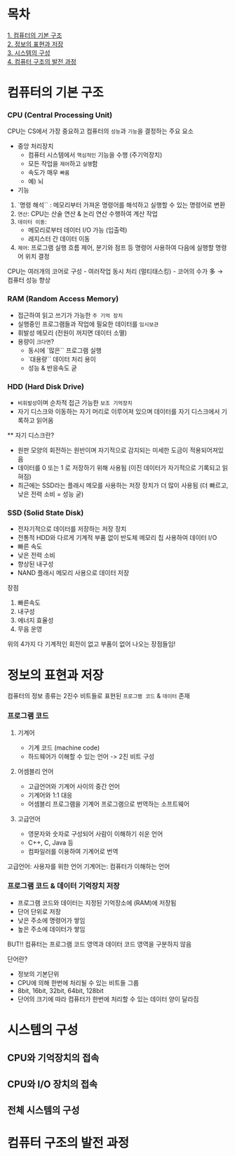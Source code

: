 # 목차 
[1. 컴퓨터의 기본 구조](#컴퓨터의-기본-구조) <br>
[2. 정보의 표현과 저장](#정보의-표현과-저장) <br>
[3. 시스템의 구성](#시스템의-구성) <br>
[4. 컴퓨터 구조의 발전 과정](#컴퓨터-구조의-발전-과정) <br>

# 컴퓨터의 기본 구조

### CPU (Central Processing Unit)

CPU는 CS에서 가장 중요하고 컴퓨터의 `성능`과 `기능`을 결정하는 주요 요소

* 중앙 처리장치 
    - 컴퓨터 시스템에서 `핵심적인` 기능을 수행 (주기억장치)
    - 모든 작업을 `제어`하고 `실행`함
    - 속도가 매우 `빠름`
    - 예) 뇌 
* 기능
1. `명령 해석`` : 메모리부터 가져온 명령어를 해석하고 실행할 수 있는 명령어로 변환
2. `연산`: CPU는 산술 연산 & 논리 연산 수행하여 계산 작업
3. `데이터 이동`: 
    - 메모리로부터 데이터 I/O 가능 (입출력) 
    - 레지스터 간 데이터 이동
4. `제어`: 프로그램 실행 흐름 제어, 분기와 점프 등 명령어 사용하여 다음에 실행할 명령어 위치 결정

CPU는 여러개의 코어로 구성
    - 여러작업 동시 처리 (멀티태스킹)
    - 코어의 수가 多 -> 컴퓨터 성능 향상


### RAM (Random Access Memory)

* 접근하여 읽고 쓰기가 가능한 `주 기억 장치`
* 실행중인 프로그램들과 작업에 필요한 데이터를 `임시보관`
* 휘발성 메모리 (전원이 꺼지면 데이터 소멸)
* 용량이 `크다면`?
    - 동시에 `많은`` 프로그램 실행
    - `대용량`` 데이터 처리 용이
    - 성능 & 반응속도 굳

### HDD (Hard Disk Drive)

* `비휘발성`이며 순차적 접근 가능한 `보조 기억장치`
* 자기 디스크와 이동하는 자기 머리로 이루어져 있으며 데이터를 자기 디스크에서 기록하고 읽어옴

** 자기 디스크란?
- 원판 모양의 회전하는 원반이며 자기적으로 감지되는 미세한 도금이 적용되어져있음 
- 데이터를 0 또는 1 로 저장하기 위해 사용됨 (이진 데이터가 자기적으로 기록되고 읽혀짐)
- 최근에는 SSD라는 플래시 메모를 사용하는 저장 장치가 더 많이 사용됨 (더 빠르고, 낮은 전력 소비 = 성능 굳)

### SSD (Solid State Disk)

* 전자기적으로 데이터를 저장하는 저장 장치
* 전통적 HDD와 다르게 기계적 부품 없이 반도체 메모리 칩 사용하여 데이터 I/O 
* 빠른 속도
* 낮은 전력 소비
* 향상된 내구성
* NAND 플래시 메모리 사용으로 데이터 저장

장점
1. 빠른속도
2. 내구성
3. 에너지 효율성
4. 무음 운영 

위의 4가지 다 기계적인 회전이 없고 부품이 없어 나오는 장점들임!

# 정보의 표현과 저장

컴퓨터의 정보 종류는 2진수 비트들로 표현된 `프로그램 코드` & `데이터` 존재

### 프로그램 코드 

1. 기계어
    - 기계 코드 (machine code)
    - 하드웨어가 이해할 수 있는 언어 -> 2진 비트 구성

2. 어셈블리 언어
    - 고급언어와 기계어 사이의 중간 언어
    - 기계어와 1:1 대응
    - 어셈블리 프로그램을 기계어 프로그램으로 번역하는 소프트웨어

3. 고급언어
    - 영문자와 숫자로 구성되어 사람이 이해하기 쉬운 언어
    - C++, C, Java 등
    - 컴파일러를 이용하여 기계어로 번역

고급언어: 사용자를 위한 언어
기계어는: 컴퓨터가 이해하는 언어 

### 프로그램 코드 & 데이터 기억장치 저장

* 프로그램 코드와 데이터는 지정된 기억장소에 (RAM)에 저장됨
* 단어 단위로 저장
* 낮은 주소에 명령어가 쌓임
* 높은 주소에 데이터가 쌓임

BUT!!
컴퓨터는 프로그램 코드 영역과 데이터 코드 영역을 구분하지 않음

단어란? 
- 정보의 기본단위
- CPU에 의해 한번에 처리될 수 있는 비트들 그룹
- 8bit, 16bit, 32bit, 64bit, 128bit
- 단어의 크기에 따라 컴퓨터가 한번에 처리할 수 있는 데이터 양이 달라짐


# 시스템의 구성

## CPU와 기억장치의 접속

## CPU와 I/O 장치의 접속

## 전체 시스템의 구성

# 컴퓨터 구조의 발전 과정